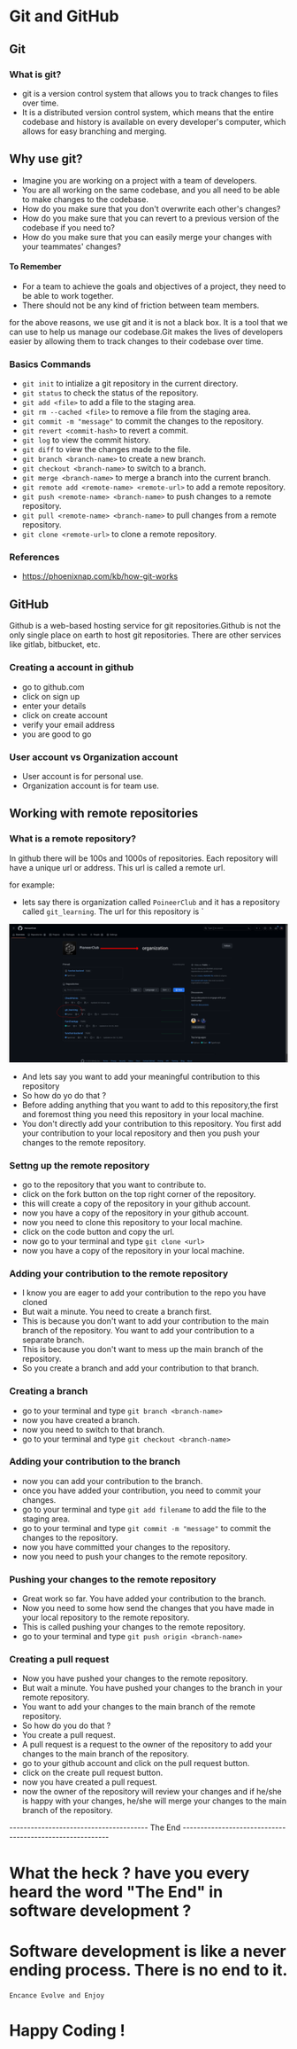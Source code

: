 # Git and GitHub

## Git 

### What is git?
- git is a version control system that allows you to track changes to files over time.
-  It is a distributed version control system, which means that the entire codebase and history is available on every developer's computer, which allows for easy branching and merging.

## Why use git?
- Imagine you are working on a project with a team of developers.
- You are all working on the same codebase, and you all need to be able to make changes to the codebase.
- How do you make sure that you don't overwrite each other's changes?
- How do you make sure that you can revert to a previous version of the codebase if you need to?
- How do you make sure that you can easily merge your changes with your teammates' changes?

#### To Remember
- For a team to achieve the goals and objectives of a project, they need to be able to work together.
- There should not be any kind of friction between team members.



for the above reasons, we use git and it is not a black box. It is a tool that we can use to help us manage our codebase.Git makes the lives of developers easier by allowing them to track changes to their codebase over time.


### Basics Commands

- `git init` to intialize a git repository in the current directory.
- `git status` to check the status of the repository.
- `git add <file>` to add a file to the staging area.
- `git rm --cached <file>` to remove a file from the staging area.
- `git commit -m "message"` to commit the changes to the repository.
- `git revert <commit-hash>` to revert a commit.
- `git log` to view the commit history.
- `git diff` to view the changes made to the file.
- `git branch <branch-name>` to create a new branch.
- `git checkout <branch-name>` to switch to a branch.
- `git merge <branch-name>` to merge a branch into the current branch.
- `git remote add <remote-name> <remote-url>` to add a remote repository.
- `git push <remote-name> <branch-name>` to push changes to a remote repository.
- `git pull <remote-name> <branch-name>` to pull changes from a remote repository.
- `git clone <remote-url>` to clone a remote repository.


### References

- https://phoenixnap.com/kb/how-git-works


## GitHub

Github is a web-based hosting service for git repositories.Github is not the only single place on earth to host git repositories. There are other services like gitlab, bitbucket, etc.

### Creating a account in github

- go to github.com
- click on sign up
- enter your details
- click on create account
- verify your email address
- you are good to go

### User account vs Organization account

- User account is for personal use.
- Organization account is for team use.

## Working with remote repositories

### What is a remote repository?

In github there will be 100s and 1000s of repositories. Each repository will have a unique url or address. This url is called a remote url.

for example: 

- lets say there is organization called `PoineerClub` and it has a repository called `git_learning`. The url for this repository is `


![Alt text](./sc/scrnli_10_6_2023_9-34-43%20AM.png "a title")

- And lets say you want to add your meaningful contribution to this repository
- So how do yo do that ?
- Before adding anything that you want to add to this repository,the first and foremost thing you need this repository in your local machine.
- You don't directly add your contribution to this repository. You first add your contribution to your local repository and then you push your changes to the remote repository.

### Settng up the remote repository

- go to the repository that you want to contribute to.
- click on the fork button on the top right corner of the repository.
- this will create a copy of the repository in your github account.
- now you have a copy of the repository in your github account.
- now you need to clone this repository to your local machine.
- click on the code button and copy the url.
- now go to your terminal and type `git clone <url>`
- now you have a copy of the repository in your local machine.


### Adding your contribution to the remote repository

- I know you are eager to add your contribution to the repo you have cloned 
- But wait a minute. You need to create a branch first.
- This is because you don't want to add your contribution to the main branch of the repository. You want to add your contribution to a separate branch.
- This is because you don't want to mess up the main branch of the repository.
- So you create a branch and add your contribution to that branch.

### Creating a branch

- go to your terminal and type `git branch <branch-name>`
- now you have created a branch.
- now you need to switch to that branch.
- go to your terminal and type `git checkout <branch-name>`

### Adding your contribution to the branch

- now you can add your contribution to the branch.
- once you have added your contribution, you need to commit your changes.
- go to your terminal and type `git add filename` to add the file to the staging area.
- go to your terminal and type `git commit -m "message"` to commit the changes to the repository.
- now you have committed your changes to the repository.
- now you need to push your changes to the remote repository.

### Pushing your changes to the remote repository
 
- Great work so far. You have added your contribution to the branch. 
- Now you need to some how send the changes that you have made in your local repository to the remote repository.
- This is called pushing your changes to the remote repository.
- go to your terminal and type `git push origin <branch-name>`


### Creating a pull request

- Now you have pushed your changes to the remote repository.
- But wait a minute. You have pushed your changes to the branch in your remote repository.
- You want to add your changes to the main branch of the remote repository.
- So how do you do that ?
- You create a pull request.
- A pull request is a request to the owner of the repository to add your changes to the main branch of the repository.
- go to your github account and click on the pull request button.
- click on the create pull request button.
- now you have created a pull request.
- now the owner of the repository will review your changes and if he/she is happy with your changes, he/she will merge your changes to the main branch of the repository.



--------------------------------------- The End ---------------------------------------------------------

# What the heck ? have you every heard the word "The End" in software development ?
# Software development is like a never ending process. There is no end to it.

`Encance Evolve and Enjoy`

# Happy Coding !
